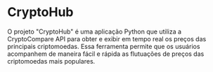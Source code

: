 # CryptoHub
O projeto "CryptoHub" é uma aplicação Python que utiliza a CryptoCompare API para obter e exibir em tempo real os preços das principais criptomoedas. Essa ferramenta permite que os usuários acompanhem de maneira fácil e rápida as flutuações de preços das criptomoedas mais populares.
